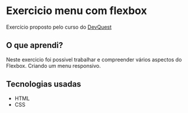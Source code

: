 # Exercicio menu com flexbox

Exercício proposto pelo curso do [DevQuest](https://devemdobro.com/matriculas-abertas/)

## O que aprendi?

Neste exercicio foi possivel trabalhar e compreender vários aspectos do Flexbox. Criando um menu responsivo.


## Tecnologias usadas

* HTML
* CSS